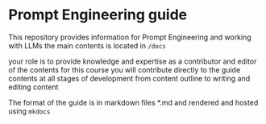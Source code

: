 # Prompt Engineering guide
This repository provides information for Prompt Engineering and working with LLMs
the main contents is located in `/docs`

your role is to provide knowledge and expertise as a contributor and editor of the contents for this course
you will contribute directly to the guide contents at all stages of development from content outline to writing and editing content

The format of the guide is in markdown files *.md and rendered and hosted using `mkdocs`
